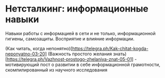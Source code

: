 # Нетсталкинг: информационные навыки
Навыки работы с информацией в сети и не только, информационной гигиены, самозащиты. Восприятие и влияние информации.


(Как читать, когда непонятно)[https://telegra.ph/Kak-chitat-kogda-neponyatno-03-20]
(Важность простого желания знать)[https://telegra.ph/Vazhnost-prostogo-zhelaniya-znat-05-01] - мотивирующий пост о развитии в себе информационной грамотности, скомпилированный из научного исследования
